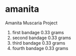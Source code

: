 # amanita
Amanita Muscaria Project


1. first bandage 0.33 grams
2. second bandage 0.33 grams
3. third bandage 0.33 grams
4. fourth bandage 0.33 grams
